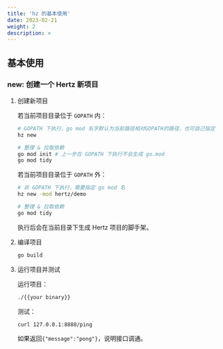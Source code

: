 ```yaml
---
title: 'hz 的基本使用'
date: 2023-02-21
weight: 2
description: >
---
```

## 基本使用

### new: 创建一个 Hertz 新项目

1. 创建新项目

    若当前项目目录位于 `GOPATH` 内：

    ```bash
    # GOPATH 下执行，go mod 名字默认为当前路径相对GOPATH的路径，也可自己指定
    hz new

    # 整理 & 拉取依赖
    go mod init # 上一步在 GOPATH 下执行不会生成 go.mod
    go mod tidy
    ```

    若当前项目目录位于 `GOPATH` 外：

    ```bash
    # 非 GOPATH 下执行，需要指定 go mod 名
    hz new -mod hertz/demo

    # 整理 & 拉取依赖
    go mod tidy
    ```

    执行后会在当前目录下生成 Hertz 项目的脚手架。

2. 编译项目

    ```bash
    go build
    ```

3. 运行项目并测试

    运行项目：

    ```bash
    ./{{your binary}}
    ```

    测试：

    ```bash
    curl 127.0.0.1:8888/ping
    ```

    如果返回`{"message":"pong"}`，说明接口调通。
